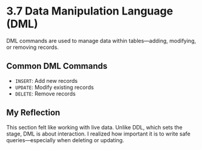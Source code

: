 # 3.7 Data Manipulation Language (DML)

DML commands are used to manage data within tables—adding, modifying, or removing records.

## Common DML Commands
- `INSERT`: Add new records
- `UPDATE`: Modify existing records
- `DELETE`: Remove records

## My Reflection
This section felt like working with live data. Unlike DDL, which sets the stage, DML is about interaction. I realized how important it is to write safe queries—especially when deleting or updating.
